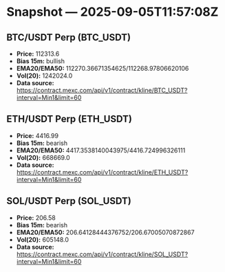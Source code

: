 # Snapshot — 2025-09-05T11:57:08Z

## BTC/USDT Perp (BTC_USDT)
- **Price:** 112313.6
- **Bias 15m:** bullish
- **EMA20/EMA50:** 112270.36671354625/112268.97806620106
- **Vol(20):** 1242024.0
- **Data source:** https://contract.mexc.com/api/v1/contract/kline/BTC_USDT?interval=Min1&limit=60

## ETH/USDT Perp (ETH_USDT)
- **Price:** 4416.99
- **Bias 15m:** bearish
- **EMA20/EMA50:** 4417.3538140043975/4416.724996326111
- **Vol(20):** 668669.0
- **Data source:** https://contract.mexc.com/api/v1/contract/kline/ETH_USDT?interval=Min1&limit=60

## SOL/USDT Perp (SOL_USDT)
- **Price:** 206.58
- **Bias 15m:** bearish
- **EMA20/EMA50:** 206.64128444376752/206.67005070872867
- **Vol(20):** 605148.0
- **Data source:** https://contract.mexc.com/api/v1/contract/kline/SOL_USDT?interval=Min1&limit=60
